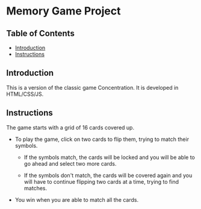 # Memory Game Project

## Table of Contents

* [Introduction](#introduction)
* [Instructions](#instructions)

## Introduction

This is a version of the classic game Concentration.
It is developed in HTML/CSS/JS.

## Instructions

The game starts with a grid of 16 cards covered up.

* To play the game, click on two cards to flip them, trying to match their
symbols.

  * If the symbols match, the cards will be locked and you will be able to
go ahead and select two more cards.

  * If the symbols don't match, the cards will be covered again and you will
have to continue flipping two cards at a time, trying to find matches.

* You win when you are able to match all the cards.
